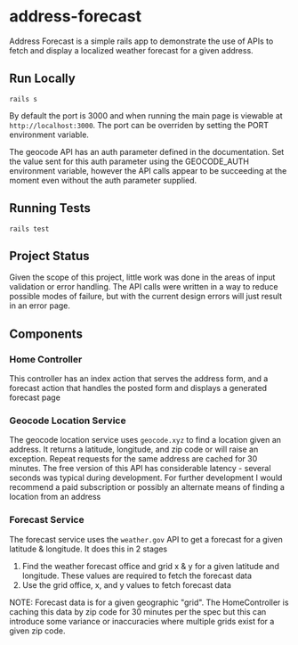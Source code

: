 # address-forecast
Address Forecast is a simple rails app to demonstrate the use of APIs to fetch and display a localized weather forecast for a given address.

## Run Locally
`rails s`

By default the port is 3000 and when running the main page is viewable at `http://localhost:3000`.  The port can be overriden by setting the PORT environment variable.

The geocode API has an auth parameter defined in the documentation.  Set the value sent for this auth parameter using the GEOCODE_AUTH environment variable, however the API calls appear to be succeeding at the moment even without the auth parameter supplied.

## Running Tests
`rails test`

## Project Status
Given the scope of this project, little work was done in the areas of input validation or error handling.  The API calls were written in a way to reduce possible modes of failure, but with the current design errors will just result in an error page.

## Components

### Home Controller
This controller has an index action that serves the address form, and a forecast action that handles the posted form and displays a generated forecast page

### Geocode Location Service
The geocode location service uses `geocode.xyz` to find a location given an address.  It returns a latitude, longitude, and zip code or will raise an exception.  Repeat requests for the same address are cached for 30 minutes.  The free version of this API has considerable latency - several seconds was typical during development.  For further development I would recommend a paid subscription or possibly an alternate means of finding a location from an address

### Forecast Service
The forecast service uses the `weather.gov` API to get a forecast for a given latitude & longitude.  It does this in 2 stages
1. Find the weather forecast office and grid x & y for a given latitude and longitude.  These values are required to fetch the forecast data
2. Use the grid office, x, and y values to fetch forecast data

NOTE: Forecast data is for a given geographic "grid".  The HomeController is caching this data by zip code for 30 minutes per the spec but this can introduce some variance or inaccuracies where multiple grids exist for a given zip code.